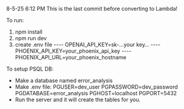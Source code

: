8-5-25 6:12 PM
This is the last commit before converting to Lambda!

To run:
1. npm install
2. npm run dev
3. create .env file
---- OPENAI_API_KEY=sk-…your key…
---- PHOENIX_API_KEY=your_phoenix_api_key
---- PHOENIX_API_URL=your_phoenix_hostname

To setup PSQL DB:
- Make a database named error_analysis
- Make .env file:
    PGUSER=dev_user
    PGPASSWORD=dev_password
    PGDATABASE=error_analysis
    PGHOST=localhost
    PGPORT=5432
- Run the server and it will create the tables for you.